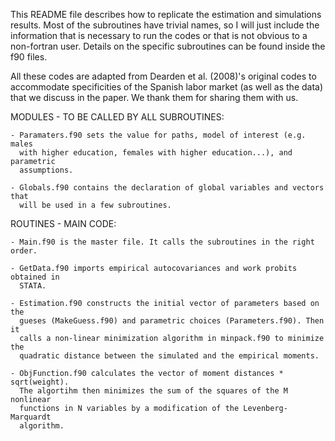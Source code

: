This README file describes how to replicate the estimation and simulations
results. Most of the subroutines have trivial names, so I will just include the
information that is necessary to run the codes or that is not obvious to a
non-fortran user. Details on the specific subroutines can be found inside the f90 files.

All these codes are adapted from Dearden et al. (2008)'s original codes to
accommodate specificities of the Spanish labor market (as well as the data) that we discuss 
in the paper. We thank them for sharing them with us.
    

MODULES - TO BE CALLED BY ALL SUBROUTINES:

    - Paramaters.f90 sets the value for paths, model of interest (e.g. males
      with higher education, females with higher education...), and parametric
      assumptions.

    - Globals.f90 contains the declaration of global variables and vectors that
      will be used in a few subroutines. 


ROUTINES - MAIN CODE:

    - Main.f90 is the master file. It calls the subroutines in the right order.

    - GetData.f90 imports empirical autocovariances and work probits obtained in
      STATA.

    - Estimation.f90 constructs the initial vector of parameters based on the
      gueses (MakeGuess.f90) and parametric choices (Parameters.f90). Then it
      calls a non-linear minimization algorithm in minpack.f90 to minimize the
      quadratic distance between the simulated and the empirical moments. 

    - ObjFunction.f90 calculates the vector of moment distances * sqrt(weight).
      The algortihm then minimizes the sum of the squares of the M nonlinear
      functions in N variables by a modification of the Levenberg-Marquardt
      algorithm.

